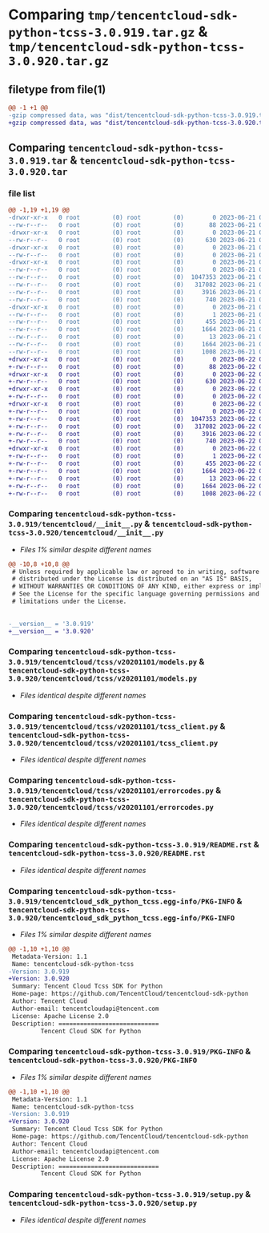 # Comparing `tmp/tencentcloud-sdk-python-tcss-3.0.919.tar.gz` & `tmp/tencentcloud-sdk-python-tcss-3.0.920.tar.gz`

## filetype from file(1)

```diff
@@ -1 +1 @@
-gzip compressed data, was "dist/tencentcloud-sdk-python-tcss-3.0.919.tar", last modified: Wed Jun 21 00:37:27 2023, max compression
+gzip compressed data, was "dist/tencentcloud-sdk-python-tcss-3.0.920.tar", last modified: Thu Jun 22 00:36:16 2023, max compression
```

## Comparing `tencentcloud-sdk-python-tcss-3.0.919.tar` & `tencentcloud-sdk-python-tcss-3.0.920.tar`

### file list

```diff
@@ -1,19 +1,19 @@
-drwxr-xr-x   0 root         (0) root         (0)        0 2023-06-21 00:37:27.000000 tencentcloud-sdk-python-tcss-3.0.919/
--rw-r--r--   0 root         (0) root         (0)       88 2023-06-21 00:37:27.000000 tencentcloud-sdk-python-tcss-3.0.919/setup.cfg
-drwxr-xr-x   0 root         (0) root         (0)        0 2023-06-21 00:37:27.000000 tencentcloud-sdk-python-tcss-3.0.919/tencentcloud/
--rw-r--r--   0 root         (0) root         (0)      630 2023-06-21 00:37:26.000000 tencentcloud-sdk-python-tcss-3.0.919/tencentcloud/__init__.py
-drwxr-xr-x   0 root         (0) root         (0)        0 2023-06-21 00:37:27.000000 tencentcloud-sdk-python-tcss-3.0.919/tencentcloud/tcss/
--rw-r--r--   0 root         (0) root         (0)        0 2023-06-21 00:37:26.000000 tencentcloud-sdk-python-tcss-3.0.919/tencentcloud/tcss/__init__.py
-drwxr-xr-x   0 root         (0) root         (0)        0 2023-06-21 00:37:27.000000 tencentcloud-sdk-python-tcss-3.0.919/tencentcloud/tcss/v20201101/
--rw-r--r--   0 root         (0) root         (0)        0 2023-06-21 00:37:26.000000 tencentcloud-sdk-python-tcss-3.0.919/tencentcloud/tcss/v20201101/__init__.py
--rw-r--r--   0 root         (0) root         (0)  1047353 2023-06-21 00:37:26.000000 tencentcloud-sdk-python-tcss-3.0.919/tencentcloud/tcss/v20201101/models.py
--rw-r--r--   0 root         (0) root         (0)   317082 2023-06-21 00:37:26.000000 tencentcloud-sdk-python-tcss-3.0.919/tencentcloud/tcss/v20201101/tcss_client.py
--rw-r--r--   0 root         (0) root         (0)     3916 2023-06-21 00:37:26.000000 tencentcloud-sdk-python-tcss-3.0.919/tencentcloud/tcss/v20201101/errorcodes.py
--rw-r--r--   0 root         (0) root         (0)      740 2023-06-21 00:37:26.000000 tencentcloud-sdk-python-tcss-3.0.919/README.rst
-drwxr-xr-x   0 root         (0) root         (0)        0 2023-06-21 00:37:27.000000 tencentcloud-sdk-python-tcss-3.0.919/tencentcloud_sdk_python_tcss.egg-info/
--rw-r--r--   0 root         (0) root         (0)        1 2023-06-21 00:37:27.000000 tencentcloud-sdk-python-tcss-3.0.919/tencentcloud_sdk_python_tcss.egg-info/dependency_links.txt
--rw-r--r--   0 root         (0) root         (0)      455 2023-06-21 00:37:27.000000 tencentcloud-sdk-python-tcss-3.0.919/tencentcloud_sdk_python_tcss.egg-info/SOURCES.txt
--rw-r--r--   0 root         (0) root         (0)     1664 2023-06-21 00:37:27.000000 tencentcloud-sdk-python-tcss-3.0.919/tencentcloud_sdk_python_tcss.egg-info/PKG-INFO
--rw-r--r--   0 root         (0) root         (0)       13 2023-06-21 00:37:27.000000 tencentcloud-sdk-python-tcss-3.0.919/tencentcloud_sdk_python_tcss.egg-info/top_level.txt
--rw-r--r--   0 root         (0) root         (0)     1664 2023-06-21 00:37:27.000000 tencentcloud-sdk-python-tcss-3.0.919/PKG-INFO
--rw-r--r--   0 root         (0) root         (0)     1008 2023-06-21 00:37:26.000000 tencentcloud-sdk-python-tcss-3.0.919/setup.py
+drwxr-xr-x   0 root         (0) root         (0)        0 2023-06-22 00:36:16.000000 tencentcloud-sdk-python-tcss-3.0.920/
+-rw-r--r--   0 root         (0) root         (0)       88 2023-06-22 00:36:16.000000 tencentcloud-sdk-python-tcss-3.0.920/setup.cfg
+drwxr-xr-x   0 root         (0) root         (0)        0 2023-06-22 00:36:16.000000 tencentcloud-sdk-python-tcss-3.0.920/tencentcloud/
+-rw-r--r--   0 root         (0) root         (0)      630 2023-06-22 00:36:16.000000 tencentcloud-sdk-python-tcss-3.0.920/tencentcloud/__init__.py
+drwxr-xr-x   0 root         (0) root         (0)        0 2023-06-22 00:36:16.000000 tencentcloud-sdk-python-tcss-3.0.920/tencentcloud/tcss/
+-rw-r--r--   0 root         (0) root         (0)        0 2023-06-22 00:36:16.000000 tencentcloud-sdk-python-tcss-3.0.920/tencentcloud/tcss/__init__.py
+drwxr-xr-x   0 root         (0) root         (0)        0 2023-06-22 00:36:16.000000 tencentcloud-sdk-python-tcss-3.0.920/tencentcloud/tcss/v20201101/
+-rw-r--r--   0 root         (0) root         (0)        0 2023-06-22 00:36:16.000000 tencentcloud-sdk-python-tcss-3.0.920/tencentcloud/tcss/v20201101/__init__.py
+-rw-r--r--   0 root         (0) root         (0)  1047353 2023-06-22 00:36:16.000000 tencentcloud-sdk-python-tcss-3.0.920/tencentcloud/tcss/v20201101/models.py
+-rw-r--r--   0 root         (0) root         (0)   317082 2023-06-22 00:36:16.000000 tencentcloud-sdk-python-tcss-3.0.920/tencentcloud/tcss/v20201101/tcss_client.py
+-rw-r--r--   0 root         (0) root         (0)     3916 2023-06-22 00:36:16.000000 tencentcloud-sdk-python-tcss-3.0.920/tencentcloud/tcss/v20201101/errorcodes.py
+-rw-r--r--   0 root         (0) root         (0)      740 2023-06-22 00:36:16.000000 tencentcloud-sdk-python-tcss-3.0.920/README.rst
+drwxr-xr-x   0 root         (0) root         (0)        0 2023-06-22 00:36:16.000000 tencentcloud-sdk-python-tcss-3.0.920/tencentcloud_sdk_python_tcss.egg-info/
+-rw-r--r--   0 root         (0) root         (0)        1 2023-06-22 00:36:16.000000 tencentcloud-sdk-python-tcss-3.0.920/tencentcloud_sdk_python_tcss.egg-info/dependency_links.txt
+-rw-r--r--   0 root         (0) root         (0)      455 2023-06-22 00:36:16.000000 tencentcloud-sdk-python-tcss-3.0.920/tencentcloud_sdk_python_tcss.egg-info/SOURCES.txt
+-rw-r--r--   0 root         (0) root         (0)     1664 2023-06-22 00:36:16.000000 tencentcloud-sdk-python-tcss-3.0.920/tencentcloud_sdk_python_tcss.egg-info/PKG-INFO
+-rw-r--r--   0 root         (0) root         (0)       13 2023-06-22 00:36:16.000000 tencentcloud-sdk-python-tcss-3.0.920/tencentcloud_sdk_python_tcss.egg-info/top_level.txt
+-rw-r--r--   0 root         (0) root         (0)     1664 2023-06-22 00:36:16.000000 tencentcloud-sdk-python-tcss-3.0.920/PKG-INFO
+-rw-r--r--   0 root         (0) root         (0)     1008 2023-06-22 00:36:16.000000 tencentcloud-sdk-python-tcss-3.0.920/setup.py
```

### Comparing `tencentcloud-sdk-python-tcss-3.0.919/tencentcloud/__init__.py` & `tencentcloud-sdk-python-tcss-3.0.920/tencentcloud/__init__.py`

 * *Files 1% similar despite different names*

```diff
@@ -10,8 +10,8 @@
 # Unless required by applicable law or agreed to in writing, software
 # distributed under the License is distributed on an "AS IS" BASIS,
 # WITHOUT WARRANTIES OR CONDITIONS OF ANY KIND, either express or implied.
 # See the License for the specific language governing permissions and
 # limitations under the License.
 
 
-__version__ = '3.0.919'
+__version__ = '3.0.920'
```

### Comparing `tencentcloud-sdk-python-tcss-3.0.919/tencentcloud/tcss/v20201101/models.py` & `tencentcloud-sdk-python-tcss-3.0.920/tencentcloud/tcss/v20201101/models.py`

 * *Files identical despite different names*

### Comparing `tencentcloud-sdk-python-tcss-3.0.919/tencentcloud/tcss/v20201101/tcss_client.py` & `tencentcloud-sdk-python-tcss-3.0.920/tencentcloud/tcss/v20201101/tcss_client.py`

 * *Files identical despite different names*

### Comparing `tencentcloud-sdk-python-tcss-3.0.919/tencentcloud/tcss/v20201101/errorcodes.py` & `tencentcloud-sdk-python-tcss-3.0.920/tencentcloud/tcss/v20201101/errorcodes.py`

 * *Files identical despite different names*

### Comparing `tencentcloud-sdk-python-tcss-3.0.919/README.rst` & `tencentcloud-sdk-python-tcss-3.0.920/README.rst`

 * *Files identical despite different names*

### Comparing `tencentcloud-sdk-python-tcss-3.0.919/tencentcloud_sdk_python_tcss.egg-info/PKG-INFO` & `tencentcloud-sdk-python-tcss-3.0.920/tencentcloud_sdk_python_tcss.egg-info/PKG-INFO`

 * *Files 1% similar despite different names*

```diff
@@ -1,10 +1,10 @@
 Metadata-Version: 1.1
 Name: tencentcloud-sdk-python-tcss
-Version: 3.0.919
+Version: 3.0.920
 Summary: Tencent Cloud Tcss SDK for Python
 Home-page: https://github.com/TencentCloud/tencentcloud-sdk-python
 Author: Tencent Cloud
 Author-email: tencentcloudapi@tencent.com
 License: Apache License 2.0
 Description: ============================
         Tencent Cloud SDK for Python
```

### Comparing `tencentcloud-sdk-python-tcss-3.0.919/PKG-INFO` & `tencentcloud-sdk-python-tcss-3.0.920/PKG-INFO`

 * *Files 1% similar despite different names*

```diff
@@ -1,10 +1,10 @@
 Metadata-Version: 1.1
 Name: tencentcloud-sdk-python-tcss
-Version: 3.0.919
+Version: 3.0.920
 Summary: Tencent Cloud Tcss SDK for Python
 Home-page: https://github.com/TencentCloud/tencentcloud-sdk-python
 Author: Tencent Cloud
 Author-email: tencentcloudapi@tencent.com
 License: Apache License 2.0
 Description: ============================
         Tencent Cloud SDK for Python
```

### Comparing `tencentcloud-sdk-python-tcss-3.0.919/setup.py` & `tencentcloud-sdk-python-tcss-3.0.920/setup.py`

 * *Files identical despite different names*

